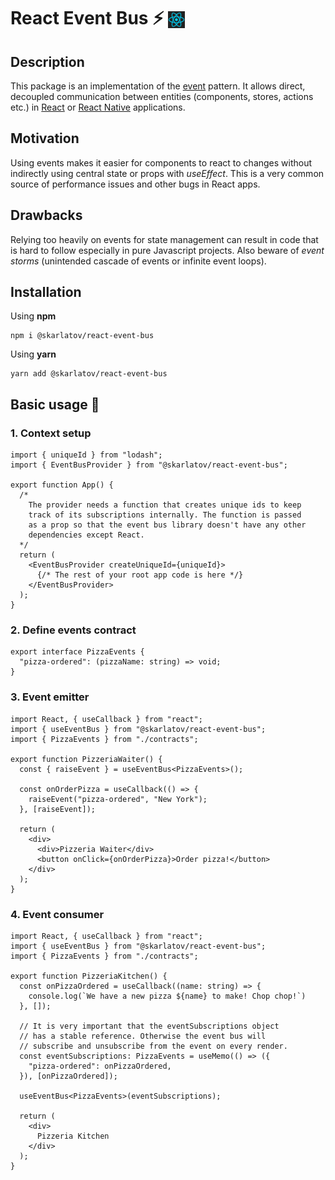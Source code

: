 # React Event Bus :zap: <img src="assets/icons/react.svg" alt="drawing" style="margin-bottom: -6px;" width="27" height="27"/>

## Description
This package is an implementation of the [event](https://en.wikipedia.org/wiki/Event-driven_architecture) pattern. It allows direct, decoupled communication between entities (components, stores, actions etc.) in [React](https://react.dev) or [React Native](https://reactnative.dev) applications.

## Motivation
Using events makes it easier for components to react to changes without indirectly using central state or props with *useEffect*. This is a very common source of performance issues and other bugs in React apps.

## Drawbacks
Relying too heavily on events for state management can result in code that is hard to follow especially in pure Javascript projects. Also beware of *event storms* (unintended cascade of events or infinite event loops).

## Installation

Using **npm**
```
npm i @skarlatov/react-event-bus
```

Using **yarn**
```
yarn add @skarlatov/react-event-bus
```

## Basic usage :pizza:

    
### 1. Context setup
```
import { uniqueId } from "lodash";
import { EventBusProvider } from "@skarlatov/react-event-bus";

export function App() {
  /*
    The provider needs a function that creates unique ids to keep
    track of its subscriptions internally. The function is passed
    as a prop so that the event bus library doesn't have any other
    dependencies except React.
  */
  return (
    <EventBusProvider createUniqueId={uniqueId}>
      {/* The rest of your root app code is here */}
    </EventBusProvider>
  );
}
```

### 2. Define events contract
```
export interface PizzaEvents {
  "pizza-ordered": (pizzaName: string) => void;
}
```

### 3. Event emitter
```
import React, { useCallback } from "react";
import { useEventBus } from "@skarlatov/react-event-bus";
import { PizzaEvents } from "./contracts";

export function PizzeriaWaiter() {
  const { raiseEvent } = useEventBus<PizzaEvents>();

  const onOrderPizza = useCallback(() => {
    raiseEvent("pizza-ordered", "New York");
  }, [raiseEvent]);

  return (
    <div>
      <div>Pizzeria Waiter</div>
      <button onClick={onOrderPizza}>Order pizza!</button>
    </div>
  );
}
```

### 4. Event consumer
```
import React, { useCallback } from "react";
import { useEventBus } from "@skarlatov/react-event-bus";
import { PizzaEvents } from "./contracts";

export function PizzeriaKitchen() {
  const onPizzaOrdered = useCallback((name: string) => {
    console.log(`We have a new pizza ${name} to make! Chop chop!`)
  }, []);

  // It is very important that the eventSubscriptions object
  // has a stable reference. Otherwise the event bus will
  // subscribe and unsubscribe from the event on every render.
  const eventSubscriptions: PizzaEvents = useMemo(() => ({
    "pizza-ordered": onPizzaOrdered,
  }), [onPizzaOrdered]);

  useEventBus<PizzaEvents>(eventSubscriptions);

  return (
    <div>
      Pizzeria Kitchen
    </div>
  );
}
```